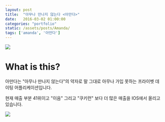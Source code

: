 ```yaml
---
layout: post
title:  "아무나 만나지 않는다 <아만다>"
date:   2016-03-02 01:00:00
categories: "portfolio"
static: /assets/posts/Amanda/
tags: ['amanda', '아만다']
---
```


<img src="{{ page.static }}amanda01.jpg" class="img-responsive img-rounded">

# What is this?

아만다는 "아무나 만나지 않는다"의 약자로 말 그대로 아무나 가입 못하는 프라이벳 데이팅 어플리케이션입니다.<br>

현재 매출 부분 41위이고 "이음" 그리고 "쿠키런" 보다 더 많은 매출을 IOS에서 올리고 있습니다.

<img src="{{ page.static }}ios.jpg" class="img-responsive img-rounded">

